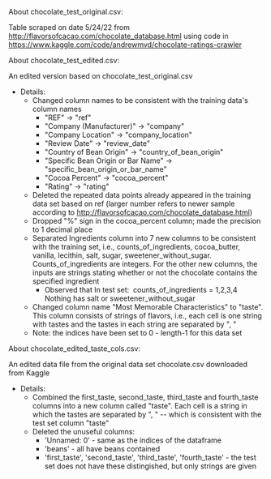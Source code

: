 About chocolate_test_original.csv: 

Table scraped on date 5/24/22 from http://flavorsofcacao.com/chocolate_database.html
using code in https://www.kaggle.com/code/andrewmvd/chocolate-ratings-crawler



About chocolate_test_edited.csv:

An edited version based on chocolate_test_original.csv

- Details:
  - Changed column names to be consistent with the training data's column names
    - "REF" -> "ref"
    - "Company (Manufacturer)" -> "company"     
    - "Company Location" -> "company_location"
    - "Review Date" -> "review_date"
    - "Country of Bean Origin" -> "country_of_bean_origin"
    - "Specific Bean Origin or Bar Name" -> "specific_bean_origin_or_bar_name"
    - "Cocoa Percent" -> "cocoa_percent"
    - "Rating" -> "rating"
  - Deleted the repeated data points already appeared in the training data set based on ref 
    (larger number refers to newer sample according to http://flavorsofcacao.com/chocolate_database.html)
  - Dropped "%" sign in the cocoa_percent column; made the precision to 1 decimal place
  - Separated Ingredients column into 7 new columns to be consistent with the training set, 
    i.e., counts_of_ingredients, cocoa_butter, vanilla, lecithin, salt, sugar, sweetener_without_sugar. 
    Counts_of_ingredients are integers. 
    For the other new columns, the inputs are strings stating whether or not the chocolate contains the specified ingredient
    - Observed that In test set:
      ​		counts_of_ingredients = 1,2,3,4
      ​		Nothing has salt or sweetener_without_sugar
  - Changed column name "Most Memorable Characteristics" to "taste". 
    This column consists of strings of flavors, i.e., each cell is one string with tastes and the tastes in each string are separated by ", "
  - Note: the indices have been set to 0 - length-1 for this data set



About chocolate_edited_taste_cols.csv:

An edited data file from the original data set chocolate.csv downloaded from Kaggle

- Details:
  - Combined the first_taste, second_taste, third_taste and fourth_taste columns into a new column called "taste". 
    Each cell is a string in which the tastes are separated by ", " -- which is consistent with the test set column "taste"
  - Deleted the unuseful columns:
    - 'Unnamed: 0' - same as the indices of the dataframe
    - 'beans' - all have beans contained
    - 'first_taste', 'second_taste', 'third_taste', 'fourth_taste' - the test set does not have these distingished, but only strings are given

